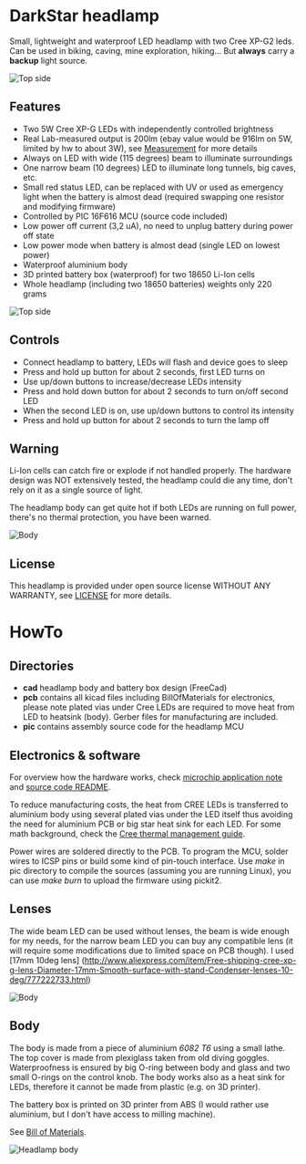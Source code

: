 DarkStar headlamp
=================

Small, lightweight and waterproof LED headlamp with two Cree XP-G2 leds. Can be
used in biking, caving, mine exploration, hiking... But **always** carry a
**backup** light source.

![Top side](./images/box.jpg)

Features
--------
* Two 5W Cree XP-G LEDs with independently controlled brightness
* Real Lab-measured output is 200lm (ebay value would be 916lm on 5W, limited by hw to about 3W), see [Measurement](./Measurement.md) for more details
* Always on LED with wide (115 degrees) beam to illuminate surroundings
* One narrow beam (10 degrees) LED to illuminate long tunnels, big caves, etc.
* Small red status LED, can be replaced with UV or used as emergency light when the battery is almost dead (required swapping one resistor and modifying firmware)
* Controlled by PIC 16F616 MCU (source code included)
* Low power off current (3,2 uA), no need to unplug battery during power off state
* Low power mode when battery is almost dead (single LED on lowest power)
* Waterproof aluminium body
* 3D printed battery box (waterproof) for two 18650 Li-Ion cells
* Whole headlamp (including two 18650 batteries) weights only 220 grams

![Top side](./images/waterproof.jpg)

Controls
--------
* Connect headlamp to battery, LEDs will flash and device goes to sleep
* Press and hold up button for about 2 seconds, first LED turns on
* Use up/down buttons to increase/decrease LEDs intensity
* Press and hold down button for about 2 seconds to turn on/off second LED
* When the second LED is on, use up/down buttons to control its intensity
* Press and hold up button for about 2 seconds to turn the lamp off


Warning
-------
Li-Ion cells can catch fire or explode if not handled properly. The hardware
design was NOT extensively tested, the headlamp could die any time, don't
rely on it as a single source of light.

The headlamp body can get quite hot if both LEDs are running on full power,
there's no thermal protection, you have been warned.

![Body](./images/battery.jpg)

License
-------
This headlamp is provided under open source license WITHOUT ANY WARRANTY, see
[LICENSE](./LICENSE) for more details.

HowTo
=====
Directories
-----------
* **cad** headlamp body and battery box design (FreeCad)
* **pcb** contains all kicad files including BillOfMaterials for electronics,
	please note plated vias under Cree LEDs are required to move heat from
	LED to heatsink (body). Gerber files for manufacturing are included.
* **pic** contains assembly source code for the headlamp MCU

Electronics & software
----------------------
For overview how the hardware works, check
[microchip application note](http://ww1.microchip.com/downloads/en/AppNotes/00874C.pdf)
and [source code README](./pic/README.md).

To reduce manufacturing costs, the heat from CREE LEDs is transferred to aluminium
body using several plated vias under the LED itself thus avoiding the need for
aluminium PCB or big star heat sink for each LED. For some math background, check
the [Cree thermal management guide](http://www.cree.com/~/media/Files/Cree/LED%20Components%20and%20Modules/XLamp/XLamp%20Application%20Notes/XLamp_PCB_Thermal.pdf).

Power wires are soldered directly to the PCB. To program the MCU, solder
wires to ICSP pins or build some kind of pin-touch interface. Use *make* in
pic directory to compile the sources (assuming you are running Linux),
you can use *make burn* to upload the firmware using pickit2.

Lenses
------
The wide beam LED can be used without lenses, the beam is wide enough for my
needs, for the narrow beam LED you can buy any compatible lens (it will require
some modifications due to limited space on PCB though). I used [17mm 10deg lens]
(http://www.aliexpress.com/item/Free-shipping-cree-xp-g-lens-Diameter-17mm-Smooth-surface-with-stand-Condenser-lenses-10-deg/777222733.html)

![Body](./images/bare.jpg)

Body
----
The body is made from a piece of aluminium *6082 T6* using a small lathe. The top
cover is made from plexiglass taken from old diving goggles. Waterproofness is
ensured by big O-ring between body and glass and two small O-rings on the
control knob. The body works also as a heat sink for LEDs, therefore it cannot
be made from plastic (e.g. on 3D printer).

The battery box is printed on 3D printer from ABS (I would rather use aluminium,
but I don't have access to milling machine).

See [Bill of Materials](./BOM.md).

![Headlamp body](./images/body.jpg)
